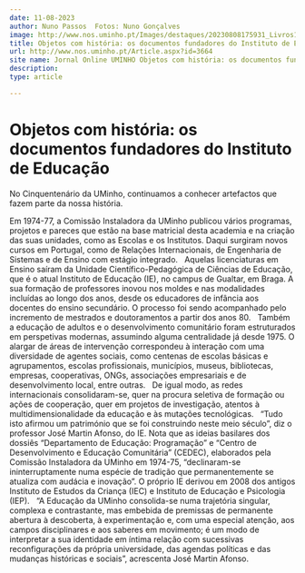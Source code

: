 ```yaml
---
date: 11-08-2023
author: Nuno Passos  Fotos: Nuno Gonçalves
image: http://www.nos.uminho.pt/Images/destaques/20230808175931_Livros1.jpg
title: Objetos com história: os documentos fundadores do Instituto de Educação
url: http://www.nos.uminho.pt/Article.aspx?id=3664
site name: Jornal Online UMINHO Objetos com história: os documentos fundadores do Instituto de Educação
description: 
type: article

---
```

# Objetos com história: os documentos fundadores do Instituto de Educação


  

No Cinquentenário da UMinho, continuamos a conhecer artefactos que fazem parte da nossa história.

Em 1974-77, a Comissão Instaladora da UMinho publicou vários programas, projetos e pareces que estão na base matricial desta academia e na criação das suas unidades, como as Escolas e os Institutos. Daqui surgiram novos cursos em Portugal, como de Relações Internacionais, de Engenharia de Sistemas e de Ensino com estágio integrado.
 
Aquelas licenciaturas em Ensino saíram da Unidade Científico-Pedagógica de Ciências de Educação, que é o atual Instituto de Educação (IE), no campus de Gualtar, em Braga. A sua formação de professores inovou nos moldes e nas modalidades incluídas ao longo dos anos, desde os educadores de infância aos docentes do ensino secundário. O processo foi sendo acompanhado pelo incremento de mestrados e doutoramentos a partir dos anos 80.
 
Também a educação de adultos e o desenvolvimento comunitário foram estruturados em perspetivas modernas, assumindo alguma centralidade já desde 1975. O alargar de áreas de intervenção correspondeu à interação com uma diversidade de agentes sociais, como centenas de escolas básicas e agrupamentos, escolas profissionais, municípios, museus, bibliotecas, empresas, cooperativas, ONGs, associações empresariais e de desenvolvimento local, entre outras.
 
De igual modo, as redes internacionais consolidaram-se, quer na procura seletiva de formação ou ações de cooperação, quer em projetos de investigação, atentos à multidimensionalidade da educação e às mutações tecnológicas.
 
“Tudo isto afirmou um património que se foi construindo neste meio século”, diz o professor José Martin Afonso, do IE. Nota que as ideias basilares dos dossiês “Departamento de Educação: Programação” e “Centro de Desenvolvimento e Educação Comunitária” (CEDEC), elaborados pela Comissão Instaladora da UMinho em 1974-75, “declinaram-se ininterruptamente numa espécie de tradição que permanentemente se atualiza com audácia e inovação”. O próprio IE derivou em 2008 dos antigos Instituto de Estudos da Criança (IEC) e Instituto de Educação e Psicologia (IEP).
 
“A Educação da UMinho consolida-se numa trajetória singular, complexa e contrastante, mas embebida de premissas de permanente abertura à descoberta, à experimentação e, com uma especial atenção, aos campos disciplinares e aos saberes em movimento; é um modo de interpretar a sua identidade em íntima relação com sucessivas reconfigurações da própria universidade, das agendas políticas e das mudanças históricas e sociais”, acrescenta José Martin Afonso.

